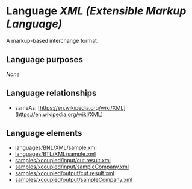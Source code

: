 # Language _XML (Extensible Markup Language)_
A markup-based interchange format.

## Language purposes
_None_

## Language relationships
* sameAs: [https://en.wikipedia.org/wiki/XML](https://en.wikipedia.org/wiki/XML)

## Language elements
* [languages/BNL/XML/sample.xml](../../languages/BNL/XML/sample.xml)
* [languages/BTL/XML/sample.xml](../../languages/BTL/XML/sample.xml)
* [samples/xcoupled/input/cut.result.xml](../../samples/xcoupled/input/cut.result.xml)
* [samples/xcoupled/input/sampleCompany.xml](../../samples/xcoupled/input/sampleCompany.xml)
* [samples/xcoupled/output/cut.result.xml](../../samples/xcoupled/output/cut.result.xml)
* [samples/xcoupled/output/sampleCompany.xml](../../samples/xcoupled/output/sampleCompany.xml)
